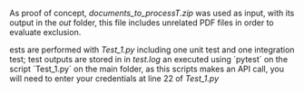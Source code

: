 As proof of concept, *documents_to_processT.zip* was used as input, with its output in the *out* folder, this file includes unrelated PDF files in order to evaluate exclusion.

ests are performed with *Test_1.py* including one unit test and one integration test; test outputs are stored in in *test.log* an executed using ´pytest´ on the script ´Test_1.py´ on the main folder, as this scripts makes an API call, you will need to enter your credentials at line 22 of *Test_1.py*


